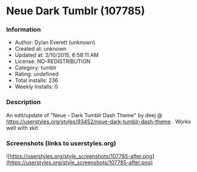 # Neue Dark Tumblr (107785)

### Information
- Author: Dylan Everett (unknown)
- Created at: unknown
- Updated at: 2/10/2015, 6:58:11 AM
- License: NO-REDISTRIBUTION
- Category: tumblr
- Rating: undefined
- Total installs: 236
- Weekly installs: 0


### Description
An edit/update of "Neue - Dark Tumblr Dash Theme" by deej @ https://userstyles.org/styles/93452/neue-dark-tumblr-dash-theme .
Works well with xkit


### Screenshots (links to userstyles.org)
![https://userstyles.org/style_screenshots/107785-after.png](https://userstyles.org/style_screenshots/107785-after.png)


